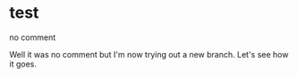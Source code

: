 # test
no comment

Well it was no comment but I'm now trying out a new branch.
Let's see how it goes.
